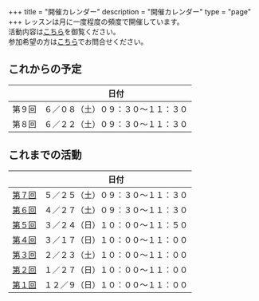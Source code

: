 +++
title = "開催カレンダー"
description = "開催カレンダー"
type = "page"
+++
レッスンは月に一度程度の頻度で開催しています。  
活動内容は[こちら](/about)を御覧ください。  
参加希望の方は[こちら](/#contact)でお問合せください。

## これからの予定
|   |日付  |
| ---- | ---- |
|第９回  |６／０８（土）０９：３０〜１１：３０ |
|第８回  |６／２２（土）０９：３０〜１１：３０ |

## これまでの活動
|   |日付  |
| ---- | ---- |
|[第７回](/post/20190527_1/)  |５／２５（土）０９：３０〜１１：３０ |
|[第６回](/post/20190429_1/)  |４／２７（土）０９：３０〜１１：３０ |
|[第５回](/post/20190326_1/)  |３／２４（日）１０：００〜１１：５０ |
|[第４回](/post/20190317_1/)  |３／１７（日）１０：００〜１１：００ |
|[第３回](/post/20190223_1/)  |２／２３（土）１０：００〜１１：００ |
|[第２回](/post/20190127_1/)  |１／２７（日）１０：００〜１１：００ |
|[第１回](/post/20181209_1/)  |１２／９（日）１０：００〜１１：００ |
